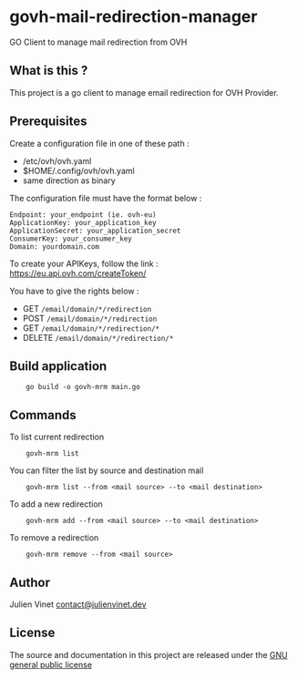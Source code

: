 # govh-mail-redirection-manager
GO Client to manage mail redirection from OVH

## What is this ?

This project is a go client to manage email redirection for OVH Provider.

## Prerequisites

Create a configuration file in one of these path :
  - /etc/ovh/ovh.yaml
  - $HOME/.config/ovh/ovh.yaml
  - same direction as binary

The configuration file must have the format below :
```
Endpoint: your_endpoint (ie. ovh-eu)
ApplicationKey: your_application_key
ApplicationSecret: your_application_secret
ConsumerKey: your_consumer_key
Domain: yourdomain.com
```

To create your APIKeys, follow the link : https://eu.api.ovh.com/createToken/

You have to give the rights below :
  - GET ``/email/domain/*/redirection``
  - POST ``/email/domain/*/redirection``
  - GET ``/email/domain/*/redirection/*``
  - DELETE ``/email/domain/*/redirection/*``

## Build application
```
    go build -o govh-mrm main.go
```

## Commands

To list current redirection
```
    govh-mrm list 
```

You can filter the list by source and destination mail
```
    govh-mrm list --from <mail source> --to <mail destination>
```

To add a new redirection
```
    govh-mrm add --from <mail source> --to <mail destination>
```

To remove a redirection
```
    govh-mrm remove --from <mail source>
```

## Author

Julien Vinet <contact@julienvinet.dev>

## License

The source and documentation in this project are released under the [GNU general public license](https://github.com/julienvinet/govh-mail-redirection-manager/blob/main/LICENSE)